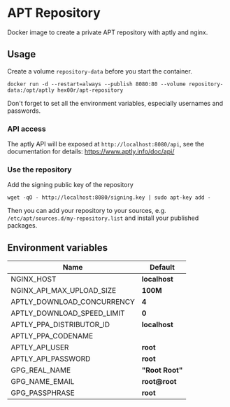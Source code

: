 # APT Repository

Docker image to create a private APT repository with aptly and nginx.

## Usage

Create a volume `repository-data` before you start the container.

    docker run -d --restart=always --publish 8080:80 --volume repository-data:/opt/aptly hex00r/apt-repository

Don't forget to set all the environment variables, especially usernames and passwords.

### API access

The aptly API will be exposed at `http://localhost:8080/api`, see the documentation for details: https://www.aptly.info/doc/api/

### Use the repository

Add the signing public key of the repository

    wget -qO - http://localhost:8080/signing.key | sudo apt-key add -

Then you can add your repository to your sources, e.g. `/etc/apt/sources.d/my-repository.list` and install your published packages.

## Environment variables

|Name|Default|
|---|---|
|NGINX_HOST|**localhost**|
|NGINX_API_MAX_UPLOAD_SIZE|**100M**|
|APTLY_DOWNLOAD_CONCURRENCY|**4**|
|APTLY_DOWNLOAD_SPEED_LIMIT|**0**|
|APTLY_PPA_DISTRIBUTOR_ID|**localhost**|
|APTLY_PPA_CODENAME||
|APTLY_API_USER|**root**|
|APTLY_API_PASSWORD|**root**|
|GPG_REAL_NAME|**"Root Root"**|
|GPG_NAME_EMAIL|**root@root**|
|GPG_PASSPHRASE|**root**|
